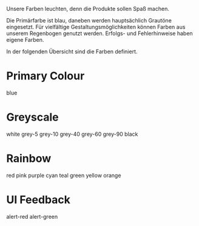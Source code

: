 Unsere Farben leuchten, denn die Produkte sollen Spaß machen.

Die Primärfarbe ist blau, daneben werden hauptsächlich Grautöne eingesetzt. Für vielfältige Gestaltungsmöglichkeiten können Farben aus unserem Regenbogen genutzt werden. Erfolgs- und Fehlerhinweise haben eigene Farben.

In der folgenden Übersicht sind die Farben definiert.

# Primary Colour

<ColorGroup>
  <Color color="#3A67E5" colorDark="#0119A5">blue</Color>
</ColorGroup>

# Greyscale

<ColorGroup>
  <Color color="#FFFFFF">white</Color>
  <Color color="#F5F5F5">grey-5</Color>
  <Color color="#E3E3E3">grey-10</Color>
  <Color color="#8C8C8C">grey-40</Color>
  <Color color="#757575">grey-60</Color>
  <Color color="#212121">grey-90</Color>
  <Color color="#000000">black</Color>
</ColorGroup>

# Rainbow

<ColorGroup>
  <Color color="#E53935" colorDark="#AB000C">red</Color>
  <Color color="#F5148D" colorDark="#BD0060">pink</Color>
  <Color color="#8E24AA" colorDark="#5C007A">purple</Color>
  <Color color="#01ACC1" colorDark="#017C91">cyan</Color>
  <Color color="#00897B" colorDark="#005B4F">teal</Color>
  <Color color="#30DF7B" colorDark="#00AC4D">green</Color>
  <Color color="#F8F500" colorDark="#C1BE01">yellow</Color>
  <Color color="#FFB300" colorDark="#C68400">orange</Color>
</ColorGroup>

# UI Feedback

<ColorGroup>
  <Color color="#F52F00" colorDark="#BA2400">alert-red</Color>
  <Color color="#00D200" colorDark="#05AA02">alert-green</Color>
</ColorGroup>